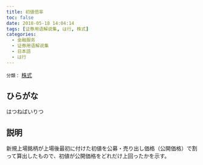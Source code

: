 ```yaml
---
title: 初値倍率
toc: false
date: 2018-05-18 14:04:14
tags: [证券用语解说集, は行, 株式]
categories:
  - 金融服务
  - 证券用语解说集
  - 日本語
  - は行
---
```


`分類：` [株式](/tags/株式/)

## ひらがな

はつねばいりつ

## 説明

新規上場銘柄が上場後最初に付けた初値を公募・売り出し価格（公開価格）で割って算出したもので、初値が公開価格をどれだけ上回ったかを示す。

